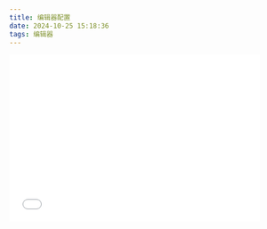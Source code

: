 ```yaml
---
title: 编辑器配置
date: 2024-10-25 15:18:36
tags: 编辑器
---
```

<iframe src="//player.bilibili.com/player.html?isOutside=true&aid=113360813164610&bvid=BV1TW1KYDEjB&cid=26437947375&p=1" scrolling="no" border="0" frameborder="no" framespacing="0" height="300px" width="450px" allowfullscreen="true"></iframe>